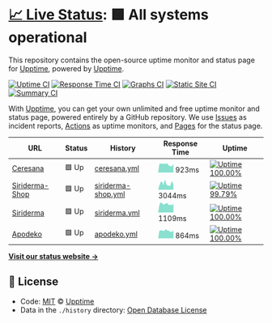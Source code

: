 # [📈 Live Status](https://upptime.github.io/upptime): <!--live status--> **🟩 All systems operational**

This repository contains the open-source uptime monitor and status page for [Upptime](https://upptime.js.org), powered by [Upptime](https://github.com/upptime/upptime).

[![Uptime CI](https://github.com/koj-co/upptime/workflows/Uptime%20CI/badge.svg)](https://github.com/koj-co/upptime/actions?query=workflow%3A%22Uptime+CI%22)
[![Response Time CI](https://github.com/koj-co/upptime/workflows/Response%20Time%20CI/badge.svg)](https://github.com/koj-co/upptime/actions?query=workflow%3A%22Response+Time+CI%22)
[![Graphs CI](https://github.com/koj-co/upptime/workflows/Graphs%20CI/badge.svg)](https://github.com/koj-co/upptime/actions?query=workflow%3A%22Graphs+CI%22)
[![Static Site CI](https://github.com/koj-co/upptime/workflows/Static%20Site%20CI/badge.svg)](https://github.com/koj-co/upptime/actions?query=workflow%3A%22Static+Site+CI%22)
[![Summary CI](https://github.com/koj-co/upptime/workflows/Summary%20CI/badge.svg)](https://github.com/koj-co/upptime/actions?query=workflow%3A%22Summary+CI%22)

With [Upptime](https://upptime.js.org), you can get your own unlimited and free uptime monitor and status page, powered entirely by a GitHub repository. We use [Issues](https://github.com/upptime/upptime/issues) as incident reports, [Actions](https://github.com/upptime/upptime/actions) as uptime monitors, and [Pages](https://upptime.github.io/upptime) for the status page.

<!--start: status pages-->
<!-- This summary is generated by Upptime (https://github.com/upptime/upptime) -->
<!-- Do not edit this manually, your changes will be overwritten -->

| URL                                         | Status | History                                                                                             | Response Time                                                                        | Uptime                                                                                                                                                                                                                        |
| ------------------------------------------- | ------ | --------------------------------------------------------------------------------------------------- | ------------------------------------------------------------------------------------ | ----------------------------------------------------------------------------------------------------------------------------------------------------------------------------------------------------------------------------- |
| [Ceresana](https://www.ceresana.com)        | 🟩 Up  | [ceresana.yml](https://github.com/Dodger77/upptime/commits/master/history/ceresana.yml)             | <img alt="Response time graph" src="./graphs/ceresana.png" height="20"> 923ms        | [![Uptime 100.00%](https://img.shields.io/endpoint?url=https%3A%2F%2Fraw.githubusercontent.com%2FDodger77%2Fupptime%2Fmaster%2Fapi%2Fceresana%2Fuptime.json)](https://Dodger77.github.io/upptime/history/ceresana)            |
| [Siriderma-Shop](https://shop.siriderma.de) | 🟩 Up  | [siriderma-shop.yml](https://github.com/Dodger77/upptime/commits/master/history/siriderma-shop.yml) | <img alt="Response time graph" src="./graphs/siriderma-shop.png" height="20"> 3044ms | [![Uptime 99.79%](https://img.shields.io/endpoint?url=https%3A%2F%2Fraw.githubusercontent.com%2FDodger77%2Fupptime%2Fmaster%2Fapi%2Fsiriderma-shop%2Fuptime.json)](https://Dodger77.github.io/upptime/history/siriderma-shop) |
| [Siriderma](https://www.siriderma.de)       | 🟩 Up  | [siriderma.yml](https://github.com/Dodger77/upptime/commits/master/history/siriderma.yml)           | <img alt="Response time graph" src="./graphs/siriderma.png" height="20"> 1109ms      | [![Uptime 100.00%](https://img.shields.io/endpoint?url=https%3A%2F%2Fraw.githubusercontent.com%2FDodger77%2Fupptime%2Fmaster%2Fapi%2Fsiriderma%2Fuptime.json)](https://Dodger77.github.io/upptime/history/siriderma)          |
| [Apodeko](https://www.apodeko.de)           | 🟩 Up  | [apodeko.yml](https://github.com/Dodger77/upptime/commits/master/history/apodeko.yml)               | <img alt="Response time graph" src="./graphs/apodeko.png" height="20"> 864ms         | [![Uptime 100.00%](https://img.shields.io/endpoint?url=https%3A%2F%2Fraw.githubusercontent.com%2FDodger77%2Fupptime%2Fmaster%2Fapi%2Fapodeko%2Fuptime.json)](https://Dodger77.github.io/upptime/history/apodeko)              |

<!--end: status pages-->

[**Visit our status website →**](https://upptime.github.io/upptime)

## 📄 License

- Code: [MIT](./LICENSE) © [Upptime](https://upptime.js.org)
- Data in the `./history` directory: [Open Database License](https://opendatacommons.org/licenses/odbl/1-0/)
